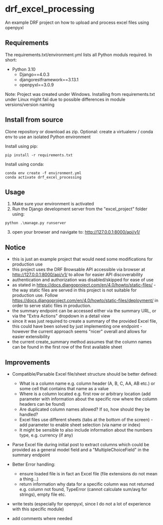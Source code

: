 # drf_excel_processing

An example DRF project on how to upload and process excel files using openpyxl

## Requirements

The requirements.txt/environment.yml lists all Python moduls required. In short:

- Python 3.10
  - Django==4.0.3
  - djangorestframework==3.13.1
  - openpyxl==3.0.9

Note: Project was created under Windows. Installing from requirements.txt under Linux might fail due to possible differences in module versions/version naming

## Install from source

Clone repository or download as zip.
Optional: create a virtualenv / conda env to use an isolated Python environment

Install using pip:

```
pip install -r requirements.txt
```

Install using conda:

```
conda env create -f environment.yml
conda activate drf_excel_processing
```

## Usage

1. Make sure your environment is activated
2. Run the Django development server from the "excel_project" folder using:

```
python .\manage.py runserver
```

3. open your browser and navigate to: http://127.0.0.1:8000/api/v1/

## Notice

- this is just an example project that would need some modifications for production use
- this project uses the DRF Browsable API accessible via browser at http://127.0.0.1:8000/api/v1/ to allow for easier API discoverability
- authentication and authorization was disabled/skipped for ease of use
- as stated in https://docs.djangoproject.com/en/4.0/howto/static-files/ - the way static files are served in this project is not suitable for production use. Follow https://docs.djangoproject.com/en/4.0/howto/static-files/deployment/ in order to serve static files in production.
- the summary endpoint can be accessed either via the summary URL, or via the "Extra Actions" dropdown in a detail view
- since it was just required to create a summary of the provided Excel file, this could have been solved by just implementing one endpoint - however the current approach seems "nicer" overall and allows for easier extensibility
- the current create_summary method assumes that the column names can be found in the first row of the first available sheet

## Improvements

- Compatible/Parsable Excel file/sheet structure should be better defined:

  - What is a column name e.g. column header (A, B, C, AA, AB etc.) or some cell that contains that name as a value
  - Where is a column located e.g. first row or arbitrary location (add parameter with information about the specific row where the column headers can be found)
  - Are duplicated column names allowed? If so, how should they be handled?
  - Excel files use different sheets (tabs at the bottom of the screen) - add parameter to enable sheet selection (via name or index)
  - It might be sensible to also include information about the numbers type, e.g. currency (if any)

- Parse Excel file during initial post to extract columns which could be provided as a general model field and a "MultipleChoiceField" in the summary endpoint

- Better Error handling:

  - ensure loaded file is in fact an Excel file (file extensions do not mean a thing...)
  - return information why data for a specific column was not returned e.g. column not found, TypeError (cannot calculate sum/avg for strings), empty file etc.

- write tests (especially for openpyxl, since I do not a lot of experience with this specific module)
- add comments where needed
